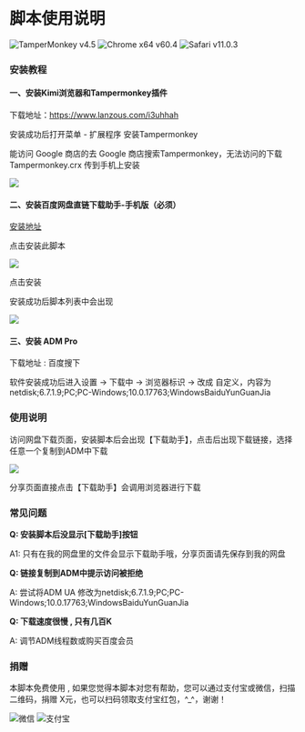 # 脚本使用说明
![TamperMonkey v4.5](https://img.shields.io/badge/TamperMonkey-v4.8-brightgreen.svg) ![Chrome x64 v60.4](https://img.shields.io/badge/Chrome%20x64-v73.0-brightgreen.svg) ![Safari v11.0.3](https://img.shields.io/badge/Safari%20-v12.0-brightgreen.svg)

### 安装教程

#### 一、安装Kimi浏览器和Tampermonkey插件

下载地址：https://www.lanzous.com/i3uhhah

安装成功后打开菜单 - 扩展程序 安装Tampermonkey

能访问 Google 商店的去 Google 商店搜索Tampermonkey，无法访问的下载Tampermonkey.crx 传到手机上安装

![](https://ws1.sinaimg.cn/large/4db689e3ly1g2dwrzmijhj20dr0ed0tr.jpg)

#### 二、安装百度网盘直链下载助手-手机版（必须）

[安装地址](https://greasyfork.org/zh-CN/scripts/382175)

点击安装此脚本

![](https://ws1.sinaimg.cn/large/4db689e3ly1g2dwyf66whj20dl0flq4q.jpg)

点击安装

安装成功后脚本列表中会出现

![](https://ws1.sinaimg.cn/large/4db689e3ly1g2dx1486bxj20dq08t74z.jpg)

#### 三、安装 ADM Pro

下载地址 : 百度搜下

软件安装成功后进入设置 -> 下载中 -> 浏览器标识 -> 改成 自定义，内容为
netdisk;6.7.1.9;PC;PC-Windows;10.0.17763;WindowsBaiduYunGuanJia


### 使用说明

访问网盘下载页面，安装脚本后会出现【下载助手】，点击后出现下载链接，选择任意一个复制到ADM中下载

![](https://ws1.sinaimg.cn/large/4db689e3ly1g2dxv6jv6dj20dm0mzdj3.jpg)

分享页面直接点击【下载助手】会调用浏览器进行下载

### 常见问题

**Q: 安装脚本后没显示[下载助手]按钮**

A1: 只有在我的网盘里的文件会显示下载助手哦，分享页面请先保存到我的网盘

**Q: 链接复制到ADM中提示访问被拒绝**

A: 尝试将ADM UA 修改为netdisk;6.7.1.9;PC;PC-Windows;10.0.17763;WindowsBaiduYunGuanJia

**Q: 下载速度很慢 , 只有几百K**

A: 调节ADM线程数或购买百度会员

### 捐赠
本脚本免费使用 , 如果您觉得本脚本对您有帮助，您可以通过支付宝或微信，扫描二维码，捐赠 X元，也可以扫码领取支付宝红包，^_^，谢谢！

![微信](https://i.loli.net/2019/05/04/5ccc6d088bc31.jpg) ![支付宝](https://i.loli.net/2019/05/04/5ccc6d08a22f7.jpg)
